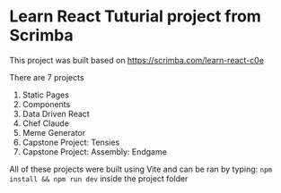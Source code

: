 # Learn React Tuturial project from Scrimba

This project was built based on 
https://scrimba.com/learn-react-c0e

There are 7 projects
1. Static Pages
2. Components
3. Data Driven React
4. Chef Claude
5. Meme Generator
6. Capstone Project: Tensies
7. Capstone Project: Assembly: Endgame

All of these projects were built using Vite and can be ran by typing:  `npm install && npm run dev` inside the project folder
